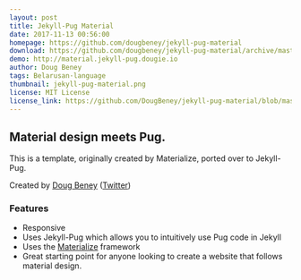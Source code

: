 ```yaml
---
layout: post
title: Jekyll-Pug Material
date: 2017-11-13 00:56:00
homepage: https://github.com/dougbeney/jekyll-pug-material
download: https://github.com/dougbeney/jekyll-pug-material/archive/master.zip
demo: http://material.jekyll-pug.dougie.io
author: Doug Beney
tags: Belarusan·language
thumbnail: jekyll-pug-material.png
license: MIT License
license_link: https://github.com/DougBeney/jekyll-pug-material/blob/master/LICENSE
---
```


## Material design meets Pug.

This is a template, originally created by Materialize, ported over to Jekyll-Pug.

Created by [Doug Beney](https://dougie.io/) ([Twitter](https://twitter.com/@dougbeney))

### Features

* Responsive
* Uses Jekyll-Pug which allows you to intuitively use Pug code in Jekyll
* Uses the [Materialize](http://materializecss.com/) framework
* Great starting point for anyone looking to create a website that follows material design.
